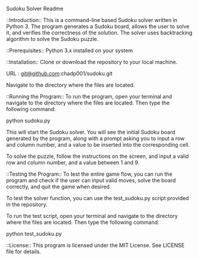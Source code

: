 Sudoku Solver Readme

::Introduction::
This is a command-line based Sudoku solver written in Python 3. The program generates a Sudoku board, allows the user to solve it, and verifies the correctness of the solution. The solver uses backtracking algorithm to solve the Sudoku puzzle.

::Prerequisites::
Python 3.x installed on your system

::Installation::
Clone or download the repository to your local machine.

URL : git@github.com:chadp001/sudoku.git

Navigate to the directory where the files are located.

::Running the Program::
To run the program, open your terminal and navigate to the directory where the files are located. Then type the following command:

python sudoku.py

This will start the Sudoku solver. You will see the initial Sudoku board generated by the program, along with a prompt asking you to input a row and column number, and a value to be inserted into the corresponding cell.

To solve the puzzle, follow the instructions on the screen, and input a valid row and column number, and a value between 1 and 9.

::Testing the Program::
To test the entire game flow, you can run the program and check if the user can input valid moves, solve the board correctly, and quit the game when desired.

To test the solver function, you can use the test_sudoku.py script provided in the repository.

To run the test script, open your terminal and navigate to the directory where the files are located. Then type the following command:

python test_sudoku.py

::License::
This program is licensed under the MIT License. See LICENSE file for details.